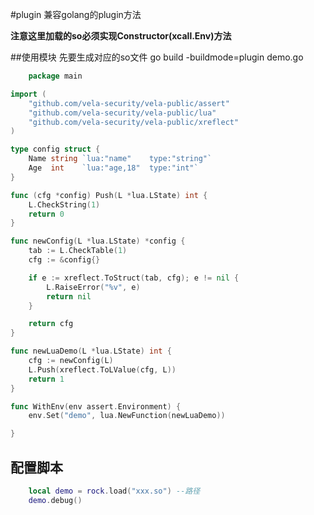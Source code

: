 #plugin
兼容golang的plugin方法

**注意这里加载的so必须实现Constructor(xcall.Env)方法**

##使用模块
先要生成对应的so文件
go build -buildmode=plugin demo.go

```go
    package main

import (
	"github.com/vela-security/vela-public/assert"
	"github.com/vela-security/vela-public/lua"
	"github.com/vela-security/vela-public/xreflect"
)

type config struct {
	Name string `lua:"name"    type:"string"`
	Age  int    `lua:"age,18"  type:"int"`
}

func (cfg *config) Push(L *lua.LState) int {
	L.CheckString(1)
	return 0
}

func newConfig(L *lua.LState) *config {
	tab := L.CheckTable(1)
	cfg := &config{}

	if e := xreflect.ToStruct(tab, cfg); e != nil {
		L.RaiseError("%v", e)
		return nil
	}

	return cfg
}

func newLuaDemo(L *lua.LState) int {
	cfg := newConfig(L)
	L.Push(xreflect.ToLValue(cfg, L))
	return 1
}

func WithEnv(env assert.Environment) {
	env.Set("demo", lua.NewFunction(newLuaDemo))

}
```

## 配置脚本
```lua
    local demo = rock.load("xxx.so") --路径
    demo.debug()
```